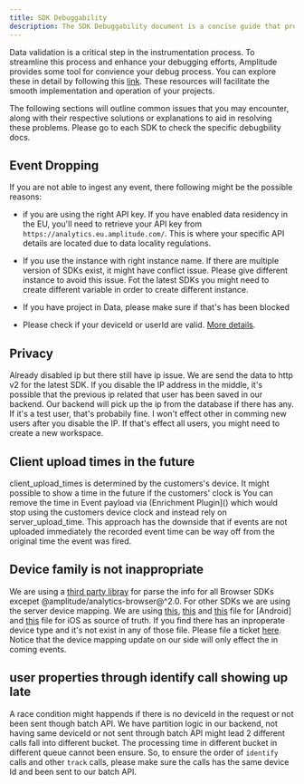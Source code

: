 ```yaml
---
title: SDK Debuggability 
description: The SDK Debuggability document is a concise guide that provides solutions for common problems, debugging techniques, best practices, and troubleshooting guides to help developers efficiently resolve issues during SDK use.
---
```


Data validation is a critical step in the instrumentation process. To streamline this process and enhance your debugging efforts, Amplitude provides some tool for convience your debug process.  You can explore these in detail by following this [link](../debugger). These resources will facilitate the smooth implementation and operation of your projects.

The following sections will outline common issues that you may encounter, along with their respective solutions or explanations to aid in resolving these problems. Please go to each SDK to check the specific debugbility docs. 

## Event Dropping

If you are not able to ingest any event, there following might be the possible reasons:

- if you are using the right API key. If you have enabled data residency in the EU, you'll need to retrieve your API key from `https://analytics.eu.amplitude.com/`. This is where your specific API details are located due to data locality regulations.

- If you use the instance with right instance name. If there are multiple version of SDKs exist, it might have conflict issue. Please give different instance to avoid this issue. Fot the latest SDKs you might need to create different variable in order to create different instance. 

- If you have project in Data, please make sure if that's has been blocked

- Please check if your deviceId or userId are valid. [More details](../analytics/apis/http-v2-api/#device-ids-and-user-ids-minimum-length).

## Privacy 

Already disabled ip but there still have ip issue. We are send the data to http v2 for the latest SDK. If you disable the IP address in the middle, it's possible that the previous ip related that user has been saved in our backend. Our backend will pick up the ip from the database if there has any. If it's a test user, that's probabily fine. I won't effect other in comming new users after you disable the IP. If that's effect all users, you might need to create a new workspace. 

## Client upload times in the future

client_upload_times is determined by the customers's device. It might possible to show a time in the future if the customers' clock is 
You can remove the time in Event payload via (Enrichment Plugin]() which would stop using the customers device clock and instead rely on server_upload_time. This approach has the downside that if events are not uploaded immediately the recorded event time can be way off from the original time the event was fired.

## Device family is not inappropriate

We are using a [third party libray](https://github.com/faisalman/ua-parser-js) for parse the info for all Browser SDKs excepet @amplitude/analytics-browser@^2.0. For other SDKs we are using the server device mapping. We are using [this](http://storage.googleapis.com/play_public/supported_devices.html), [this](https://en.wikipedia.org/wiki/List_of_Android_smartphones) and [this](https://en.wikipedia.org/wiki/Comparison_of_tablet_computers) file for [Android] and [this](https://www.theiphonewiki.com/wiki/Models) file for iOS as source of truth. If you find there has an inproperate device type and it's not exist in any of those file. Please file a ticket [here](https://help.amplitude.com/hc/en-us/requests/new). Notice that the device mapping update on our side will only effect the in coming events.

## user properties through identify call showing up late

A race condition might happends if there is no deviceId in the request or not been sent though batch API. We have partition logic in our backend, not having same deviceId or not sent through batch API might lead 2 different calls fall into different bucket. The processing time in different bucket in different queue cannot been ensure. So, to ensure the order of `identify` calls and other `track` calls, please make sure the calls has the same device Id and been sent to our batch API. 
